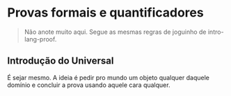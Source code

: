 # Provas formais e quantificadores

> Não anote muito aqui. Segue as mesmas regras de joguinho de intro-lang-proof.

## Introdução do Universal

É sejar mesmo. A ideia é pedir pro mundo um objeto qualquer daquele domínio e concluir a prova usando aquele cara qualquer.

